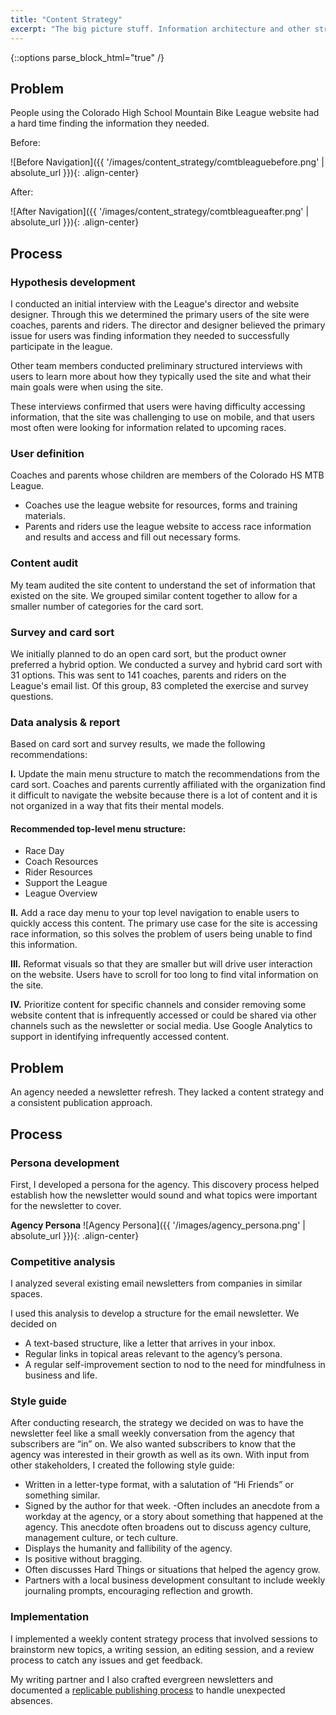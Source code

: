 ```yaml
---
title: "Content Strategy"
excerpt: "The big picture stuff. Information architecture and other strategery."
---
```

{::options parse_block_html="true" /}
<div class="portfolio-container">

## Problem

People using the Colorado High School Mountain Bike League website had a hard time finding the information they needed.

Before:

![Before Navigation]({{ '/images/content_strategy/comtbleaguebefore.png' | absolute_url }}){: .align-center}
<br/>

After:

  ![After Navigation]({{ '/images/content_strategy/comtbleagueafter.png' | absolute_url }}){: .align-center}
<br/>

## Process

### Hypothesis development
I conducted an initial interview with the League's director and website designer. Through this we determined the primary users of the site were coaches, parents and riders. The director and designer believed the primary issue for users was finding information they needed to successfully participate in the league.

Other team members conducted preliminary structured interviews with users to learn more about how they typically used the site and what their main goals were when using the site.

These interviews confirmed that users were having difficulty accessing information, that the site was challenging to use on mobile, and that users most often were looking for information related to upcoming races.

### User definition
Coaches and parents whose children are members of the Colorado HS MTB League.
- Coaches use the league website for resources, forms and training materials.
- Parents and riders use the league website to access race information and results and access and fill out necessary forms.

### Content audit
My team audited the site content to understand the set of information that existed on the site. We grouped similar content together to allow for a smaller number of categories for the card sort.

### Survey and card sort
We initially planned to do an open card sort, but the product owner preferred a hybrid option. We conducted a survey and hybrid card sort with 31 options. This was sent to 141 coaches, parents and riders on the League's email list. Of this group, 83 completed the exercise and survey questions.

### Data analysis & report
Based on card sort and survey results, we made the following recommendations:

**I.** Update the main menu structure to match the recommendations from the card sort. Coaches and parents currently affiliated with the organization find it difficult to navigate the website because there is a lot of content and it is not organized in a way that fits their mental models.

#### Recommended top-level menu structure:
- Race Day
- Coach Resources
- Rider Resources
- Support the League
- League Overview

**II.** Add a race day menu to your top level navigation to enable users to quickly access this content. The primary use case for the site is accessing race information, so this solves the problem of users being unable to find this information.

**III.** Reformat visuals so that they are smaller but will drive user interaction on the website. Users have to scroll for too long to find vital information on the site.

**IV.** Prioritize content for specific channels and consider removing some website content that is infrequently accessed or could be shared via other channels such as the newsletter or social media. Use Google Analytics to support in identifying infrequently accessed content.

</div>

<div class="portfolio-container">

## Problem

An agency needed a newsletter refresh. They lacked a content strategy and a consistent publication approach.

## Process

### Persona development

  First, I developed a persona for the agency. This discovery process helped establish how the newsletter would sound and what topics were important for the newsletter to cover.

**Agency Persona**
  ![Agency Persona]({{ '/images/agency_persona.png' | absolute_url }}){: .align-center}
<br/>

### Competitive analysis
  I analyzed several existing email newsletters from companies in similar spaces.

  I used this analysis to develop a structure for the email newsletter. We decided on

  - A text-based structure, like a letter that arrives in your inbox.
  - Regular links in topical areas relevant to the agency’s persona.
  - A regular self-improvement section to nod to the need for mindfulness in business and life.

### Style guide

  After conducting research, the strategy we decided on was to have the newsletter feel like a small weekly conversation from the agency that subscribers are “in” on. We also wanted subscribers to know that the agency was interested in their growth as well as its own. With input from other stakeholders, I created the following style guide:

  - Written in a letter-type format, with a salutation of “Hi Friends” or something similar.
  - Signed by the author for that week.
  -Often includes an anecdote from a workday at the agency, or a story about something that happened at the agency. This anecdote often broadens out to discuss agency culture, management culture, or tech culture.
  - Displays the humanity and fallibility of the agency.
  - Is positive without bragging.
  - Often discusses Hard Things or situations that helped the agency grow.
  - Partners with a local business development consultant to include weekly journaling prompts, encouraging reflection and growth.

### Implementation
  I implemented a weekly content strategy process that involved sessions to brainstorm new topics, a writing session, an editing session, and a review process to catch any issues and get feedback.

  My writing partner and I also crafted evergreen newsletters and documented a [replicable publishing process](/newsletter_publication_process) to handle unexpected absences.
</div>





